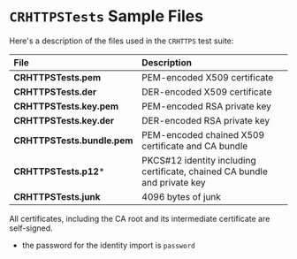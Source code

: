 # `CRHTTPSTests` Sample Files

Here's a description of the files used in the `CRHTTPS` test suite:

| File | Description |
|:--|:--|
| **CRHTTPSTests.pem** | PEM-encoded X509 certificate |
| **CRHTTPSTests.der** | DER-encoded X509 certificate |
| **CRHTTPSTests.key.pem** | PEM-encoded RSA private key |
| **CRHTTPSTests.key.der** | DER-encoded RSA private key |
| **CRHTTPSTests.bundle.pem** | PEM-encoded chained X509 certificate and CA bundle |
| **CRHTTPSTests.p12*** | PKCS#12 identity including certificate, chained CA bundle and private key |
| **CRHTTPSTests.junk** | 4096 bytes of junk |

All certificates, including the CA root and its intermediate certificate are self-signed.

* the password for the identity import is `password`
